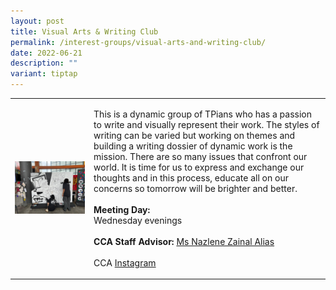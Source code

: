 ```yaml
---
layout: post
title: Visual Arts & Writing Club
permalink: /interest-groups/visual-arts-and-writing-club/
date: 2022-06-21
description: ""
variant: tiptap
---
```

<table style="minWidth: 50px">
<colgroup>
<col>
<col>
</colgroup>
<tbody>
<tr>
<td rowspan="1" colspan="1">
<div class="isomer-image-wrapper">
<img style="width: 100%" height="auto" width="100%" alt="" src="/images/Interest Groups/Visual_Arts___Writing_Club.jpg">
</div>
</td>
<td rowspan="1" colspan="1">
<p>This is a dynamic group of TPians who has a passion to write and visually
represent their work. The styles of writing can be varied but working on
themes and building a writing dossier of dynamic work is the mission. There
are so many issues that confront our world. It is time for us to express
and exchange our thoughts and in this process, educate all on our concerns
so tomorrow will be brighter and better.
<br>
<br><strong>Meeting Day:</strong>
<br>Wednesday evenings
<br>
<br><strong>CCA Staff Advisor:</strong>  <a href="mailto:Nazlene_ZAINAL_ALIAS@TP.EDU.SG" rel="noopener noreferrer nofollow" target="_blank">Ms Nazlene Zainal Alias</a>
<br>
<br>CCA <a href="https://www.instagram.com/vawctp/" rel="noopener noreferrer nofollow" target="_blank">Instagram</a>
</p>
</td>
</tr>
</tbody>
</table>
<p></p>
